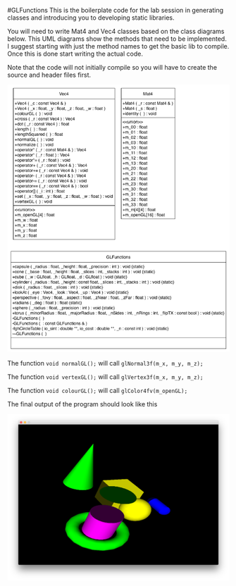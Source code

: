 #GLFunctions
This is the boilerplate code for the lab session in generating classes and introducing you to developing static libraries.

You will need to write Mat4 and Vec4 classes based on the class diagrams below. This UML diagrams show the methods that need to be implemented. I suggest starting with just the method names to get the basic lib to compile. Once this is done start writing the actual code.

Note that the code will not initially compile so you will have to create the source and header files first.

![here](GLClasses.png)

The function `void normalGL();` will call `glNormal3f(m_x, m_y, m_z);`

The function `void vertexGL();` will call `glVertex3f(m_x, m_y, m_z);`

The function `void colourGL();` will call `glColor4fv(m_openGL);`

The final output of the program should look like this

![here](GLoutput.png)


